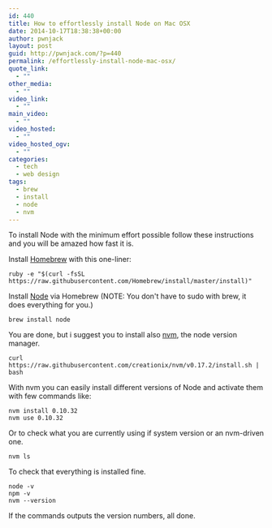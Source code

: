 ```yaml
---
id: 440
title: How to effortlessly install Node on Mac OSX
date: 2014-10-17T18:38:38+00:00
author: pwnjack
layout: post
guid: http://pwnjack.com/?p=440
permalink: /effortlessly-install-node-mac-osx/
quote_link:
  - ""
other_media:
  - ""
video_link:
  - ""
main_video:
  - ""
video_hosted:
  - ""
video_hosted_ogv:
  - ""
categories:
  - tech
  - web design
tags:
  - brew
  - install
  - node
  - nvm
---
```

To install Node with the minimum effort possible follow these instructions and you will be amazed how fast it is.

Install <a href="http://brew.sh" title="Homebrew" target="_blank">Homebrew</a> with this one-liner:

    ruby -e "$(curl -fsSL https://raw.githubusercontent.com/Homebrew/install/master/install)"

Install <a href="http://nodejs.org/" title="NodeJS" target="_blank">Node</a> via Homebrew (NOTE: You don't have to sudo with brew, it does everything for you.)

    brew install node

You are done, but i suggest you to install also <a href="https://github.com/creationix/nvm" title="nvm" target="_blank">nvm</a>, the node version manager.

    curl https://raw.githubusercontent.com/creationix/nvm/v0.17.2/install.sh | bash

With nvm you can easily install different versions of Node and activate them with few commands like:

    nvm install 0.10.32
    nvm use 0.10.32

Or to check what you are currently using if system version or an nvm-driven one.

    nvm ls

To check that everything is installed fine.

    node -v
    npm -v
    nvm --version

If the commands outputs the version numbers, all done.